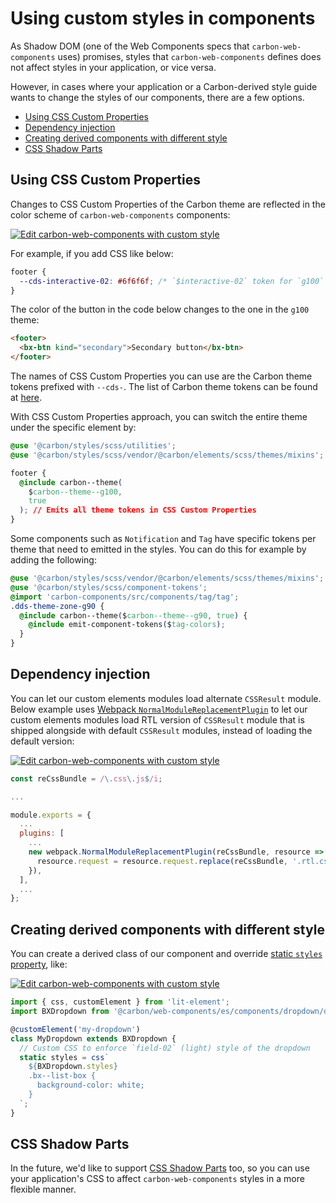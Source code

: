 # Using custom styles in components

As Shadow DOM (one of the Web Components specs that `carbon-web-components`
uses) promises, styles that `carbon-web-components` defines does not affect
styles in your application, or vice versa.

However, in cases where your application or a Carbon-derived style guide wants
to change the styles of our components, there are a few options.

<!-- START doctoc generated TOC please keep comment here to allow auto update -->
<!-- DON'T EDIT THIS SECTION, INSTEAD RE-RUN doctoc TO UPDATE -->

- [Using CSS Custom Properties](#using-css-custom-properties)
- [Dependency injection](#dependency-injection)
- [Creating derived components with different style](#creating-derived-components-with-different-style)
- [CSS Shadow Parts](#css-shadow-parts)

<!-- END doctoc generated TOC please keep comment here to allow auto update -->

## Using CSS Custom Properties

Changes to CSS Custom Properties of the Carbon theme are reflected in the color
scheme of `carbon-web-components` components:

[![Edit carbon-web-components with custom style](https://codesandbox.io/static/img/play-codesandbox.svg)](https://codesandbox.io/s/github/carbon-design-system/carbon-web-components/tree/main/examples/codesandbox/styling/theme-zoning)

For example, if you add CSS like below:

```css
footer {
  --cds-interactive-02: #6f6f6f; /* `$interactive-02` token for `g100` theme */
}
```

The color of the button in the code below changes to the one in the `g100`
theme:

```html
<footer>
  <bx-btn kind="secondary">Secondary button</bx-btn>
</footer>
```

The names of CSS Custom Properties you can use are the Carbon theme tokens
prefixed with `--cds-`. The list of Carbon theme tokens can be found at
[here](https://github.com/carbon-design-system/carbon/blob/v10.7.0/packages/themes/scss/generated/_themes.scss#L14-L454).

With CSS Custom Properties approach, you can switch the entire theme under the
specific element by:

```css
@use '@carbon/styles/scss/utilities';
@use '@carbon/styles/scss/vendor/@carbon/elements/scss/themes/mixins';

footer {
  @include carbon--theme(
    $carbon--theme--g100,
    true
  ); // Emits all theme tokens in CSS Custom Properties
}
```

Some components such as `Notification` and `Tag` have specific tokens per theme
that need to emitted in the styles. You can do this for example by adding the
following:

```css
@use '@carbon/styles/scss/vendor/@carbon/elements/scss/themes/mixins';
@use '@carbon/styles/scss/component-tokens';
@import 'carbon-components/src/components/tag/tag';
.dds-theme-zone-g90 {
  @include carbon--theme($carbon--theme--g90, true) {
    @include emit-component-tokens($tag-colors);
  }
}
```

## Dependency injection

You can let our custom elements modules load alternate `CSSResult` module. Below
example uses
[Webpack `NormalModuleReplacementPlugin`](https://webpack.js.org/plugins/normal-module-replacement-plugin/)
to let our custom elements modules load RTL version of `CSSResult` module that
is shipped alongside with default `CSSResult` modules, instead of loading the
default version:

[![Edit carbon-web-components with custom style](https://codesandbox.io/static/img/play-codesandbox.svg)](https://codesandbox.io/s/github/carbon-design-system/carbon-web-components/tree/main/examples/codesandbox/rtl)

```javascript
const reCssBundle = /\.css\.js$/i;

...

module.exports = {
  ...
  plugins: [
    ...
    new webpack.NormalModuleReplacementPlugin(reCssBundle, resource => {
      resource.request = resource.request.replace(reCssBundle, '.rtl.css.js');
    }),
  ],
  ...
};
```

## Creating derived components with different style

You can create a derived class of our component and override
[static `styles` property](https://lit-element.polymer-project.org/guide/styles#static-styles),
like:

[![Edit carbon-web-components with custom style](https://codesandbox.io/static/img/play-codesandbox.svg)](https://codesandbox.io/s/github/carbon-design-system/carbon-web-components/tree/main/examples/codesandbox/styling/custom-style)

```javascript
import { css, customElement } from 'lit-element';
import BXDropdown from '@carbon/web-components/es/components/dropdown/dropdown';

@customElement('my-dropdown')
class MyDropdown extends BXDropdown {
  // Custom CSS to enforce `field-02` (light) style of the dropdown
  static styles = css`
    ${BXDropdown.styles}
    .bx--list-box {
      background-color: white;
    }
  `;
}
```

## CSS Shadow Parts

In the future, we'd like to support
[CSS Shadow Parts](https://www.w3.org/TR/css-shadow-parts-1/) too, so you can
use your application's CSS to affect `carbon-web-components` styles in a more
flexible manner.
